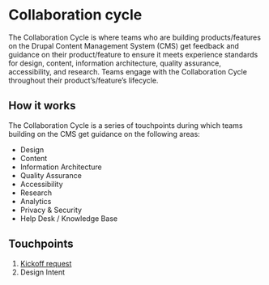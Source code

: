 # Collaboration cycle
The Collaboration Cycle is where teams who are building products/features on the Drupal Content Management System (CMS) get feedback and guidance on their product/feature to ensure it meets experience standards for design, content, information architecture, quality assurance, accessibility, and research. Teams engage with the Collaboration Cycle throughout their product’s/feature’s lifecycle.

## How it works
The Collaboration Cycle is a series of touchpoints during which teams building on the CMS get guidance on the following areas:
- Design
- Content
- Information Architecture
- Quality Assurance
- Accessibility
- Research
- Analytics
- Privacy & Security
- Help Desk / Knowledge Base

## Touchpoints

1. [Kickoff request](https://github.com/department-of-veterans-affairs/va.gov-team/blob/master/platform/cms/collaboration-cycle/kickoff.md)
2. Design Intent
